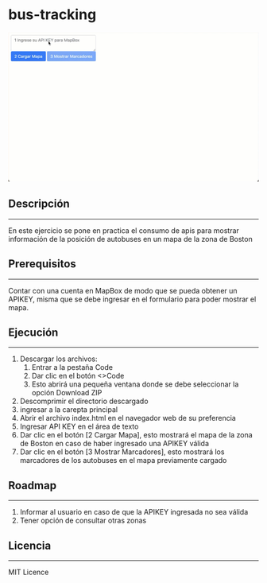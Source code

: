 # bus-tracking
<img src="map-bus-tracking.gif">

## Descripción
<hr />
En este ejercicio se pone en practica el consumo de apis para mostrar información de la posición de autobuses en un mapa 
de la zona de Boston

## Prerequisitos
<hr />
Contar con una cuenta en MapBox de modo que se pueda obtener un APIKEY, misma que se debe ingresar en el formulario
para poder mostrar el mapa.

## Ejecución
<hr />
<ol>
<li>Descargar los archivos:
    <ol>
    <li>Entrar a la pestaña Code</li>
    <li>Dar clic en el botón <>Code</li>
    <li>Esto abrirá una pequeña ventana donde se debe seleccionar la opción Download ZIP</li>
    </ol>
</li>
<li>Descomprimir el directorio descargado</li>
<li>ingresar a la carepta principal</li>
<li>Abrir el archivo index.html en el navegador web de su preferencia</li>
<li>Ingresar API KEY en el área de texto</li>
<li>Dar clic en el botón [2 Cargar Mapa], esto mostrará el mapa de la zona de Boston en caso de haber ingresado una APIKEY válida</li>
<li>Dar clic en el botón [3 Mostrar Marcadores], esto mostrará los marcadores de los autobuses en el mapa previamente cargado</li>
</ol>

## Roadmap
<hr />

<ol>
<li>Informar al usuario en caso de que la APIKEY ingresada no sea válida</li>
<li>Tener opción de consultar otras zonas</li>
</ol>

## Licencia
<hr />

MIT Licence